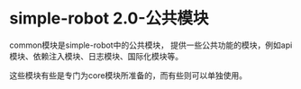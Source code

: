 # simple-robot 2.0-公共模块

common模块是simple-robot中的公共模块，
提供一些公共功能的模块，例如api模块、依赖注入模块、日志模块、国际化模块等。

这些模块有些是专门为core模块所准备的，而有些则可以单独使用。

